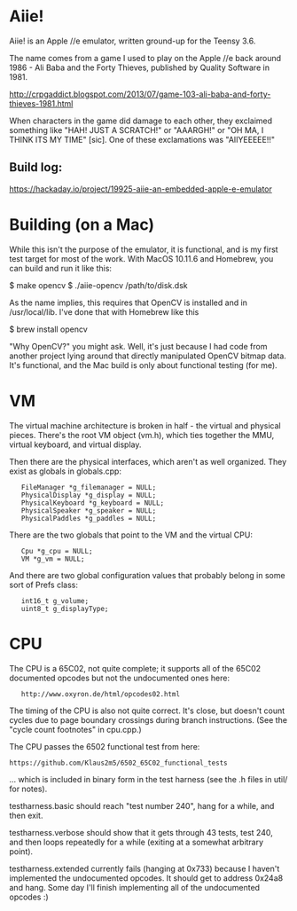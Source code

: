 Aiie!
=====

Aiie! is an Apple //e emulator, written ground-up for the Teensy
3.6.

The name comes from a game I used to play on the Apple //e back
around 1986 - Ali Baba and the Forty Thieves, published by Quality
Software in 1981.

http://crpgaddict.blogspot.com/2013/07/game-103-ali-baba-and-forty-thieves-1981.html

When characters in the game did damage to each other, they exclaimed
something like "HAH! JUST A SCRATCH!" or "AAARGH!" or "OH MA, I THINK
ITS MY TIME" [sic]. One of these exclamations was "AIIYEEEEE!!"

Build log:
----------

  https://hackaday.io/project/19925-aiie-an-embedded-apple-e-emulator

Building (on a Mac)
===================

While this isn't the purpose of the emulator, it is functional, and is
my first test target for most of the work. With MacOS 10.11.6 and
Homebrew, you can build and run it like this:

  $ make opencv
  $ ./aiie-opencv /path/to/disk.dsk

As the name implies, this requires that OpenCV is installed and in
/usr/local/lib. I've done that with Homebrew like this

  $ brew install opencv

"Why OpenCV?" you might ask. Well, it's just because I had code from
another project lying around that directly manipulated OpenCV bitmap
data. It's functional, and the Mac build is only about functional
testing (for me).

VM
==

The virtual machine architecture is broken in half - the virtual and
physical pieces. There's the root VM object (vm.h), which ties
together the MMU, virtual keyboard, and virtual display.

Then there are the physical interfaces, which aren't as well
organized. They exist as globals in globals.cpp:

	   FileManager *g_filemanager = NULL;
	   PhysicalDisplay *g_display = NULL;
	   PhysicalKeyboard *g_keyboard = NULL;
	   PhysicalSpeaker *g_speaker = NULL;
	   PhysicalPaddles *g_paddles = NULL;

There are the two globals that point to the VM and the virtual CPU:

	   Cpu *g_cpu = NULL;
	   VM *g_vm = NULL;

And there are two global configuration values that probably belong in
some sort of Prefs class:

	   int16_t g_volume;
	   uint8_t g_displayType;


CPU
===

The CPU is a 65C02, not quite complete; it supports all of the 65C02
documented opcodes but not the undocumented ones here:

	   http://www.oxyron.de/html/opcodes02.html

The timing of the CPU is also not quite correct. It's close, but
doesn't count cycles due to page boundary crossings during branch
instructions. (See the "cycle count footnotes" in cpu.cpp.)

The CPU passes the 6502 functional test from here:

    https://github.com/Klaus2m5/6502_65C02_functional_tests

... which is included in binary form in the test harness (see the .h
files in util/ for notes).

testharness.basic should reach "test number 240", hang for a while,
and then exit.

testharness.verbose should show that it gets through 43 tests, test
240, and then loops repeatedly for a while (exiting at a somewhat
arbitrary point).

testharness.extended currently fails (hanging at 0x733) because I
haven't implemented the undocumented opcodes. It should get to address
0x24a8 and hang. Some day I'll finish implementing all of the
undocumented opcodes :)

